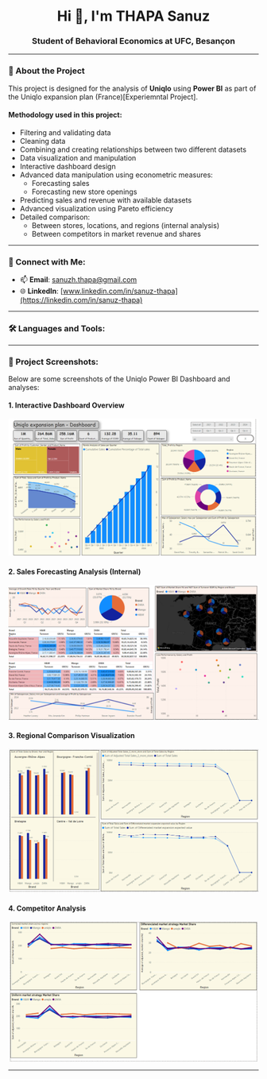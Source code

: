 <h1 align="center">Hi 👋, I'm THAPA Sanuz</h1>
<h3 align="center">Student of Behavioral Economics at UFC, Besançon</h3>

---

### 🔭 About the Project

This project is designed for the analysis of **Uniqlo** using **Power BI** as part of the Uniqlo expansion plan (France)[Experiemntal Project].

#### Methodology used in this project:
- Filtering and validating data  
- Cleaning data  
- Combining and creating relationships between two different datasets  
- Data visualization and manipulation  
- Interactive dashboard design  
- Advanced data manipulation using econometric measures:
  - Forecasting sales
  - Forecasting new store openings  
- Predicting sales and revenue with available datasets  
- Advanced visualization using Pareto efficiency  
- Detailed comparison:
  - Between stores, locations, and regions (internal analysis)  
  - Between competitors in market revenue and shares  

---

### 💬 Connect with Me:
- 📫 **Email**: [sanuzh.thapa@gmail.com](mailto:sanus.thapa@example.com)  
- 🌐 **LinkedIn**: [www.linkedin.com/in/sanuz-thapa](https://linkedin.com/in/sanuz-thapa)  

---

### 🛠️ Languages and Tools:

---

### 📸 Project Screenshots:

Below are some screenshots of the Uniqlo Power BI Dashboard and analyses:

#### 1. **Interactive Dashboard Overview**
![Dashboard Overview](https://github.com/sanuzthapa/PowerBi-Dahsboard/blob/main/home-Dashboard1.png)

#### 2. **Sales Forecasting Analysis (Internal)**
![Sales Forecast](https://github.com/sanuzthapa/PowerBi-Dahsboard/blob/main/Internal_analysis.png)

#### 3. **Regional Comparison Visualization**
![Regional Comparison](https://github.com/sanuzthapa/PowerBi-Dahsboard/blob/main/visualizationByRegion.png)

#### 4. **Competitor Analysis**
![Competitor Analysis](https://github.com/sanuzthapa/PowerBi-Dahsboard/blob/main/External-comparison.png)

---

